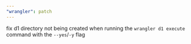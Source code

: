 ```yaml
---
"wrangler": patch
---
```


fix d1 directory not being created when running the `wrangler d1 execute` command with the `--yes`/`-y` flag
